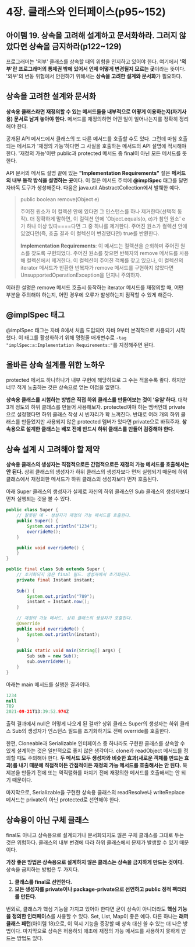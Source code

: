 # 4장. 클래스와 인터페이스(p95~152)

## 아이템 19. 상속을 고려해 설계하고 문서화하라. 그러지 않았다면 상속을 금지하라(p122~129)

 프로그래머는 '외부' 클래스를 상속할 때의 위험을 인지하고 있어야 한다. 여기에서 **'외부'란 프로그래머의 통제권 밖에 있어서 언제 어떻게 변경될지 모르는 곳**이라는 뜻이다. '외부'의 변동 위험에서 안전하기 위해서는 **상속을 고려한 설계와 문서화**가 필요하다.

## 상속을 고려한 설계와 문서화

**상속용 클래스라면 재정의할 수 있는 메서드들을 내부적으로 어떻게 이용하는지(자기사용) 문서로 남겨 놓아야 한다.** 메서드를 재정의하면 어떤 일이 일어나는지를 정확히 정리해야 한다.

공개된 API 메서드에서 클래스의 또 다른 메서드를 호출할 수도 있다. 그런데 마침 호출되는 메서드가 '재정의 가능'하다면 그 사실을 호출하는 메서드의 API 설명에 적시해야 한다. '재정의 가능'이란 public과 protected 메서드 중 final이 아닌 모든 메서드를 뜻한다.

API 문서의 메서드 설명 끝에 있는 **"Implementation Requirements"** 절은 **메서드의 내부 동작 방식을 설명하는 곳**이다. 이 절은 메서드 주석에 **@implSpec** 태그를 달면 자바독 도구가 생성해준다. 다음은 java.util.AbstractCollection에서 발췌한 예다.

> public boolean remove(Object e)
>
> 주어진 원소가 이 컬렉션 안에 있다면 그 인스턴스를 하나 제거한다(선택적 동작). 더 정확하게 말하면, 이 컬렉션 안에 'Object.equals(o, e)가 참인 원소' e가 하나 이상 있따====다면 그 중 하나를 제거한다. 주어진 원소가 컬렉션 안에 있었다면(즉, 호출 결과 이 컬렉션이 변경됐다면) true를 반환한다.
>
> **Implementation Requirements**: 이 메서드는 컬렉션을 순회하며 주어진 원소를 찾도록 구현되었다. 주어진 원소를 찾으면 반복자의 remove 메서드를 사용해 컬렉션에서 제거한다. 이 컬렉션이 주어진 객체를 찾고 있으나, 이 컬렉션의 iterator 메서드가 반환한 반복자가 remove 메서드를 구현하지 않았다면 UnsupportedOperationException을 던지니 주의하자.

이러한 설명은 remove 메서드 호출시 동작하는 iterator 메서드를 재정의할 때, 어떤 부분을 주의해야 하는지, 어떤 경우에 오류가 발생하는지 짐작할 수 있게 해준다.

## @implSpec 태그

@implSpec 태그는 자바 8에서 처음 도입되어 자바 9부터 본격적으로 사용되기 시작했다. 이 태그를 활성화하기 위해 명령줄 매개변수로 `-tag "implSpec:a:Implementation Requirements:"`를 지정해주면 된다.

## 올바른 상속 설계를 위한 노하우

protected 메서드 하나하나가 내부 구현에 해당하므로 그 수는 적을수록 좋다. 하지만 너무 적게 노출하는 것은 상속으로 얻는 이점을 없앤다. 

**상속용 클래스를 시험하는 방법은 직접 하위 클래스를 만들어보는 것이 '유일'하다**. 대략 3개 정도의 하위 클래스를 만들어 사용해보자. protected여야 하는 멤버인데 private으로 설정했다면 하위 클래스 작성 시 빈자리가 확 느껴진다. 반대로 여러 개의 하위 클래스를 만들었지만 사용되지 않은 protected 멤버가 있다면 private으로 바꿔주자. **상속용으로 설계한 클래스는 배포 전에 반드시 하위 클래스를 만들어 검증해야 한다.**

## 상속 설계 시 고려해야 할 제약

**상속용 클래스의 생성자는 직접적으로든 간접적으로든 재정의 가능 메서드를 호출해서는 안 된다.** 상위 클래스의 생성자가 하위 클래스의 생성자보다 먼저 실행되기 때문에 하위 클래스에서 재정의한 메서드가 하위 클래스의 생성자보다 먼저 호출된다. 

아래 Super 클래스의 생성자가 실제로 자신의 하위 클래스인 Sub 클래스의 생성자보다 먼저 실행되는 것을 볼 수 있다.

```java
public class Super {
    // 잘못된 예 - 생성자가 재정의 가능 메서드를 호출한다.
    public Super() {
        System.out.println("1234");
        overrideMe();
    }

    public void overrideMe() {
    }
}
```

```java
public final class Sub extends Super {
    // 초기화되지 않은 final 필드. 생성자에서 초기화된다.
    private final Instant instant;
    
    Sub() {
        System.out.println("789");
        instant = Instant.now();
    }
    
    // 재정의 가능 메서드. 상위 클래스의 생성자가 호출한다.
    @Override
    public void overrideMe() {
        System.out.println(instant);
    }
    
    public static void main(String[] args) {
        Sub sub = new Sub();
        sub.overrideMe();
    }
}
```

아래는 main 메서드를 실행한 결과이다.

```java
1234
null
789
2021-09-21T13:39:52.974Z
```

출력 결과에서 null은 어떻게 나오게 된 걸까? 상위 클래스 Super의 생성자는 하위 클래스 Sub의 생성자가 인스턴스 필드를 초기화하기도 전에 override를 호출한다. 

한편, Cloneable과 Serializable 인터페이스 중 하나라도 구현한 클래스를 상속할 수 있게 설계하는 것은 일반적으로 좋지 않은 생각이다. clone과 readObject 메서드를 정의할 때도 주의해야 한다. **두 메서드 모두 생성자와 비슷한 효과(새로운 객체를 만드는 효과)를 내기 때문에 직접적이든 간접적이든 재정의 가능 메서드를 호출해서는 안 된다.** 복제본을 만들기 전에 또는 역직렬화를 마치기 전에 재정의한 메서드를 호출해서는 안 되기 때문이다.

마지막으로, Serializable을 구현한 상속용 클래스의 readResolve나 writeReplace 메서드는 private이 아닌 protected로 선언해야 한다.

## 상속용이 아닌 구체 클래스

final도 아니고 상속용으로 설계되거나 문서화되지도 않은 구체 클래스를 그대로 두는 것은 위험하다. 클래스의 내부 변경에 따라 하위 클래스에서 문제가 발생할 수 있기 때문이다.

**가장 좋은 방법은 상속용으로 설계하지 않은 클래스는 상속을 금지하게 만드는 것이다.** 상속을 금지하는 방법은 두 가지다. 

1. **클래스를 final로 선언한다.**
2. **모든 생성자를 private이나 package-private으로 선언하고 public 정적 팩터리를 만든다.**

번외로, 클래스가 핵심 기능을 가지고 있어야 한다면 굳이 상속이 아니더라도 **핵심 기능을 정의한 인터페이스**를 사용할 수 있다. Set, List, Map이 좋은 예다. 다른 하나는 **래퍼 클래스 패턴**(아이템 18)으로, 이 역시 기능을 증강할 때 상속 대신 쓸 수 있는 더 나은 방법이다. 마지막으로 상속은 허용하되 애초에 재정의 가능 메서드를 사용하지 못하게 만드는 방법도 있다.


